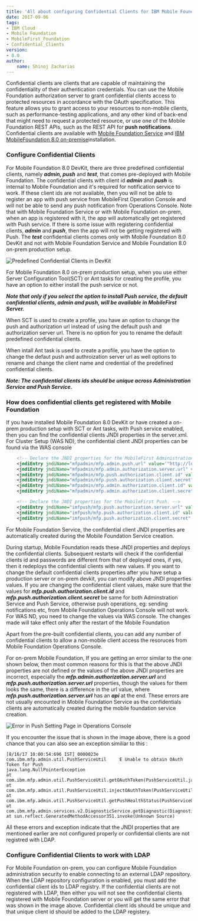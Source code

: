 ```yaml
---
title: 'All about configuring Confidential Clients for IBM Mobile Foundation'
date: 2017-09-06
tags:
- IBM Cloud
- Mobile Foundation
- MobileFirst_Foundation
- Confidential_Clients
version:
- 8.0
author: 
    name: Shinoj Zacharias
---
```


Confidential clients are clients that are capable of maintaining the confidentiality of their authentication credentials. You can use the Mobile Foundation authorization server to grant confidential clients access to protected resources in accordance with the OAuth specification. This feature allows you to grant access to your resources to non-mobile clients, such as performance-testing applications, and any other kind of back-end that might need to request a protected resource, or use one of the Mobile Foundation REST APIs, such as the REST API for **push notifications**. Confidential clients are available with [Mobile Foundation Service](https://console.bluemix.net/catalog/services/mobile-foundation/) and [IBM MobileFoundation 8.0 on-premise](https://mobilefirstplatform.ibmcloud.com/tutorials/en/foundation/8.0/)installation.

### Configure Confidential Clients

For Mobile Foundation 8.0 DevKit, there are three predefined confidential clients, namely ***admin, push*** and ***test***, that comes pre-deployed with Mobile Foundation. The confidential clients with client id ***admin*** and ***push*** is internal to Mobile Foundation and it's required for notification service to work. If these client ids are not available, then you will not be able to register an app with push service from MobileFirst Operation Console and will not be able to send any push notification from Operations Console. Note that with Mobile Foundation Service or with Mobile Foundation on-prem, when an app is registered with it, the app will automatically get registered with Push service. If there is some issue with registering confidential clients, ***admin*** and ***push***, then the app will not be getting registered with Push. The ***test*** confidential clients comes only with Mobile Foundation 8.0 DevKit and not with Mobile Foundation Service and Mobile Foundation 8.0 on-prem production setup.

![Predefined Confidential Clients in DevKit]({{site.baseurl}}/assets/blog/2017-08-21-confidential-client-configuration-for-mobilefirst-topologies/ConfidentialClientDevKit.png)

For Mobile Foundation 8.0 on-prem production setup, when you use either Server Configuration Tool(SCT) or Ant tasks for creating the profile, you have an option to either install the push service or not. 

***Note that only if you select the option to install Push service, the default confidential clients, admin and push, will be available in MobileFirst Server.*** 

When SCT is used to create a profile, you have an option to change the push and authorization url instead of using the default push and authorization server url. There is no option for you to rename the default predefined confidential clients. 

When intall Ant task is used to create a profile, you have the option to change the defaut push and authroization server url as well options to rename and change the client name and credential of the predefined confidential clients.

***Note: The confidential clients ids should be unique across Administration Service and Push Service.***

### How does confidential clients get registered with Mobile Foundation

 If you have installed Mobile Foundation 8.0 DevKit or have created a on-prem production setup with SCT or Ant tasks, with Push service enabled, then you can find the confidential clients JNDI properties in the server.xml. For Cluster Setup (WAS ND), the confidential client JNDI properties can be found via the WAS console 

```xml
    <!-- Declare the JNDI properties for the MobileFirst Administration Service. -->
    <jndiEntry jndiName="mfpadmin/mfp.admin.push.url" value='"http://localhost:${default.http.port}/imfpush"'/>
    <jndiEntry jndiName="mfpadmin/mfp.admin.authorization.server.url" value='"http://localhost:${default.http.port}/mfp"'/>
    <jndiEntry jndiName="mfpadmin/mfp.push.authorization.client.id" value='"push"'/>
    <jndiEntry jndiName="mfpadmin/mfp.push.authorization.client.secret" value='"hsup"'/>
    <jndiEntry jndiName="mfpadmin/mfp.admin.authorization.client.id" value='"admin"'/>
    <jndiEntry jndiName="mfpadmin/mfp.admin.authorization.client.secret" value='"nimda"'/>

    <!-- Declare the JNDI properties for the MobileFirst Push. -->
    <jndiEntry jndiName="imfpush/mfp.push.authorization.server.url" value='"http://localhost:${default.http.port}/mfp/api"'/>
    <jndiEntry jndiName="imfpush/mfp.push.authorization.client.id" value='"push"'/>
    <jndiEntry jndiName="imfpush/mfp.push.authorization.client.secret" value='"hsup"'/>

```

For Mobile Foundation Service, the confidential client JNDI properties are automatically created during the Mobile Foundation Service creation.

During startup, Mobile Foundation reads these JNDI properties and deploys the confidential clients. Subsequent restarts will check if the confidential clients id and passwords are different from that of deployed ones, if yes, then it redeploys the confidential clients with new values. If you want to change the default confidential clients properties after you have setup a production server or on-prem devkit, you can modify above JNDI properties values. If you are changing the confidential client values, make sure that the values for ***mfp.push.authorization.client.id*** and ***mfp.push.authorization.client.secret*** be same for both Adminstration Service and Push Service, otherwise push operations, eg: sending notifications etc, from Mobile Foundation Operations Console will not work. For WAS ND, you need to change the values via WAS console. The changes made will take effect only after the restart of the Mobile Foundation 

Apart from the pre-built confidential clients, you can add any number of confidential clients to allow a non-mobile client access the resoruces from Mobile Foundation Operations Console.

For on-prem Mobile Foundation, If you are getting an error similar to the one shown below, then most common reasons for this is that the above JNDI properties are not defined or the values of the above JNDI properties are incorrect, especially the ***mfp.admin.authorization.server.url*** and ***mfp.push.authorization.server.url*** properties, though the values for them looks the same, there is a difference in the url value, where ***mfp.push.authorization.server.url*** has an ***api*** at the end. These errors are not usually encounted in Mobile Foundation Service as the confidentials clients are automatically created during the mobile foundation service creation.

![Error in Push Setting Page in Operations Console]({{site.baseurl}}/assets/blog/2017-08-21-confidential-client-configuration-for-mobilefirst-topologies/ConfidentialClientError.png)

If you encounter the issue that is shown in the image above, there is a good chance that you can also see an exception similiar to this :

```
[8/16/17 10:00:54:696 IST] 0000023e com.ibm.mfp.admin.util.PushServiceUtil     E Unable to obtain OAuth Token for Push 
java.lang.NullPointerException
at com.ibm.mfp.admin.util.PushServiceUtil.getOAuthToken(PushServiceUtil.java:1396)
at com.ibm.mfp.admin.util.PushServiceUtil.injectOAuthToken(PushServiceUtil.java:1447)
at com.ibm.mfp.admin.util.PushServiceUtil.getPushHealthStatus(PushServiceUtil.java:224)
at com.ibm.mfp.admin.services.v2.DiagnosticService.getDiagnostic(DiagnosticService.java:271)
at sun.reflect.GeneratedMethodAccessor351.invoke(Unknown Source)

```

All these errors and exception indicate that the JNDI properties that are mentioned earlier are not configured properly or confidential clients are not registred with LDAP.

### Configure Confidential Clients to work with LDAP

For Mobile Foundation on-prem, you can configure Mobile Foundation administration security to enable connecting to an external LDAP repository. When the LDAP repository configuration is enabled, you must add the confidential client ids to LDAP registry. If the confidential clients are not registered with LDAP, then either you will not see the confidential clients registered with Mobile Foundation server or you will get the same error that was shown in the image above. Confidential client ids should be unique and that unique client id should be added to the LDAP registery.





